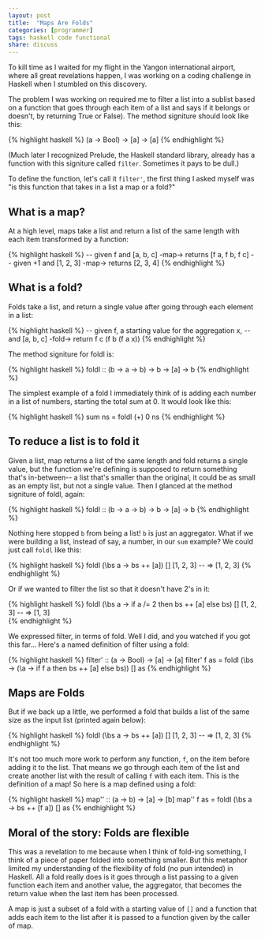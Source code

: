 ```yaml
---
layout: post
title:  "Maps Are Folds"
categories: [programmer]
tags: haskell code functional
share: discuss
---
```


To kill time as I waited for my flight in the Yangon international airport, where all great revelations happen, I was working on a coding challenge in Haskell when I stumbled on this discovery.

<span style='display: none;'><!--more--></span>

The problem I was working on required me to filter a list into a sublist based on a function that goes through each item of a list and says if it belongs or doesn't, by returning True or False). The method signiture should look like this:  

{% highlight haskell %}
(a -> Bool) -> [a] -> [a]
{% endhighlight %}

(Much later I recognized Prelude, the Haskell standard library, already has a function with this signiture called `filter`. Sometimes it pays to be dull.) 

To define the function, let's call it `filter'`, the first thing I asked myself was "is this function that takes in a list a map or a fold?" 

What is a map?
--------------
At a high level, maps take a list and return a list of the same length with each item transformed by a function:

{% highlight haskell %}
-- given f and [a, b, c] -map-> returns [f a, f b, f c]
-- given +1 and [1, 2, 3] -map-> returns [2, 3, 4]
{% endhighlight %}

What is a fold?
---------------
Folds take a list, and return a single value after going through each element in a list:

{% highlight haskell %}
-- given f, a starting value for the aggregation x, 
-- and [a, b, c] -fold-> return f c (f b (f a x)) 
{% endhighlight %}

The method signiture for foldl is:

{% highlight haskell %}
foldl :: (b -> a -> b) -> b -> [a] -> b
{% endhighlight %}

The simplest example of a fold I immediately think of is adding each number in a list of numbers, starting the total sum at 0. It would look like this:

{% highlight haskell %}
sum ns = foldl (+) 0 ns 
{% endhighlight %}

To reduce a list is to fold it
------------------------------

Given a list, map returns a list of the same length and fold returns a single value, but the function we're defining is supposed to return something that's in-between-- a list that's smaller than the original, it could be as small as an empty list, but not a single value. Then I glanced at the method signiture of foldl, again:

{% highlight haskell %}
foldl :: (b -> a -> b) -> b -> [a] -> b
{% endhighlight %}

Nothing here stopped `b` from being a list! `b` is just an aggregator. What if we were building a list, instead of say, a number, in our `sum` example? We could just call `foldl` like this:

{% highlight haskell %}
foldl (\bs a -> bs ++ [a]) [] [1, 2, 3]
-- => [1, 2, 3]
{% endhighlight %}

Or if we wanted to filter the list so that it doesn't have 2's in it:

{% highlight haskell %}
foldl (\bs a -> if a /= 2 then bs ++ [a] else bs) [] [1, 2, 3]
-- => [1, 3]	
{% endhighlight %}

We expressed filter, in terms of fold. Well I did, and you watched if you got this far... Here's a named definition
of filter using a fold:

{% highlight haskell %}
filter' :: (a -> Bool) -> [a] -> [a]
filter' f as = foldl (\bs -> (\a -> if f a then bs ++ [a] else bs)) [] as
{% endhighlight %}

Maps are Folds
--------------

But if we back up a little, we performed a fold that builds a list of the same size as the input list (printed again below):

{% highlight haskell %}
foldl (\bs a -> bs ++ [a]) [] [1, 2, 3]
-- => [1, 2, 3]	
{% endhighlight %}

It's not too much more work to perform any function, `f`, on the item before adding it to the list. That means we go through each item of the list and create another list with the result of calling `f` with each item. This is the definition of a map! So here is a map defined using a fold:

{% highlight haskell %}
map'' :: (a -> b) -> [a] -> [b]
map'' f as = foldl (\bs a -> bs ++ [f a]) [] as
{% endhighlight %}

Moral of the story: Folds are flexible
--------------------------------------

This was a revelation to me because when I think of fold-ing something, I think of a piece of paper folded into something smaller. But this metaphor limited my understanding of the flexibility of fold (no pun intended) in Haskell. All a fold really does is it goes through a list passing to a given function each item and another value, the aggregator, that becomes the return value when the last item has been processed.

A map is just a subset of a fold with a starting value of `[]` and a function that adds each item to the list after it is passed to a function given by the caller of map.